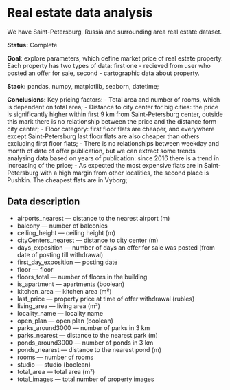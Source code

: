 # Real estate data analysis
We have Saint-Petersburg, Russia and surrounding area real estate dataset.

**Status:** Complete

**Goal**: explore parameters, which define market price of real estate property.
Each property has two types of data: first one - recieved from user who posted an offer for sale, second - cartographic data about property.

**Stack:** pandas, numpy, matplotlib, seaborn, datetime;

**Conclusions:**
Key pricing factors:
    - Total area and number of rooms, which is dependent on total area;
    - Distance to city center for big cities: the price is significantly higher within first 9 km from Saint-Petersburg center, outside this mark there is no relationship between the price and the distance form city center;
    - Floor category: first floor flats are cheaper, and everywhere except Saint-Petersburg last floor flats are also cheaper than others excluding first floor flats;
    - There is no relationships between weekday and month of date of offer publication, but we can extract some trends analysing data based on years of publication: since 2016 there is a trend in increasing of the price;
    - As expected the most expensive flats are in Saint-Petersburg with a high margin from other localities, the second place is Pushkin. The cheapest flats are in Vyborg;

## Data description

- airports_nearest — distance to the nearest airport (m)
- balcony — number of balconies
- ceiling_height — ceiling height (m)
- cityCenters_nearest — distance to city center (m)
- days_exposition — number of days an offer for sale was posted (from date of posting till withdrawal)
- first_day_exposition — posting date
- floor — floor
- floors_total — number of floors in the building
- is_apartment — apartments (boolean)
- kitchen_area — kitchen area (m²)
- last_price — property price at time of offer withdrawal (rubles)
- living_area — living area (m²)
- locality_name — locality name
- open_plan — open plan (boolean)
- parks_around3000 — number of parks in 3 km
- parks_nearest — distance to the nearest park (m)
- ponds_around3000 — number of ponds in 3 km
- ponds_nearest — distance to the nearest pond (m)
- rooms — number of rooms
- studio — studio (boolean)
- total_area — total area (m²)
- total_images — total number of property images
